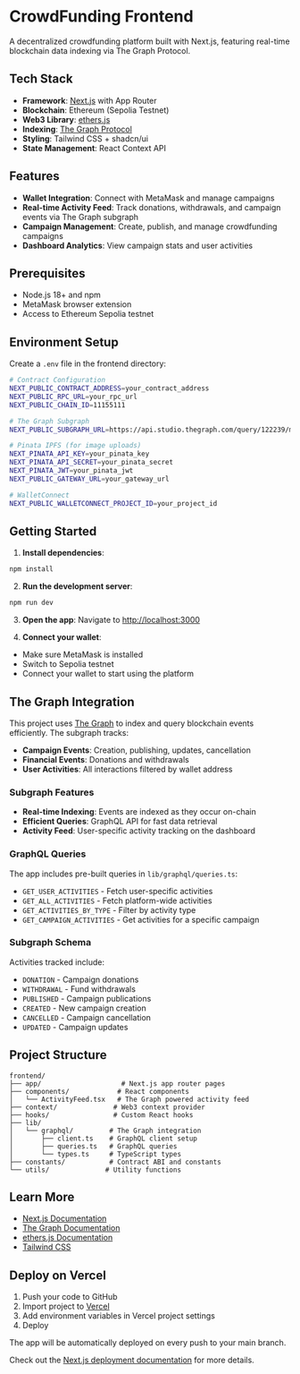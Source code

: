 # CrowdFunding Frontend

A decentralized crowdfunding platform built with Next.js, featuring real-time blockchain data indexing via The Graph Protocol.

## Tech Stack

- **Framework**: [Next.js](https://nextjs.org) with App Router
- **Blockchain**: Ethereum (Sepolia Testnet)
- **Web3 Library**: [ethers.js](https://docs.ethers.org/v6/)
- **Indexing**: [The Graph Protocol](https://thegraph.com/)
- **Styling**: Tailwind CSS + shadcn/ui
- **State Management**: React Context API

## Features

- **Wallet Integration**: Connect with MetaMask and manage campaigns
- **Real-time Activity Feed**: Track donations, withdrawals, and campaign events via The Graph subgraph
- **Campaign Management**: Create, publish, and manage crowdfunding campaigns
- **Dashboard Analytics**: View campaign stats and user activities

## Prerequisites

- Node.js 18+ and npm
- MetaMask browser extension
- Access to Ethereum Sepolia testnet

## Environment Setup

Create a `.env` file in the frontend directory:

```bash
# Contract Configuration
NEXT_PUBLIC_CONTRACT_ADDRESS=your_contract_address
NEXT_PUBLIC_RPC_URL=your_rpc_url
NEXT_PUBLIC_CHAIN_ID=11155111

# The Graph Subgraph
NEXT_PUBLIC_SUBGRAPH_URL=https://api.studio.thegraph.com/query/122239/my-crowdfunding/version/latest

# Pinata IPFS (for image uploads)
NEXT_PINATA_API_KEY=your_pinata_key
NEXT_PINATA_API_SECRET=your_pinata_secret
NEXT_PINATA_JWT=your_pinata_jwt
NEXT_PUBLIC_GATEWAY_URL=your_gateway_url

# WalletConnect
NEXT_PUBLIC_WALLETCONNECT_PROJECT_ID=your_project_id
```

## Getting Started

1. **Install dependencies**:
```bash
npm install
```

2. **Run the development server**:
```bash
npm run dev
```

3. **Open the app**:
Navigate to [http://localhost:3000](http://localhost:3000)

4. **Connect your wallet**:
- Make sure MetaMask is installed
- Switch to Sepolia testnet
- Connect your wallet to start using the platform

## The Graph Integration

This project uses [The Graph](https://thegraph.com/) to index and query blockchain events efficiently. The subgraph tracks:

- **Campaign Events**: Creation, publishing, updates, cancellation
- **Financial Events**: Donations and withdrawals
- **User Activities**: All interactions filtered by wallet address

### Subgraph Features

- **Real-time Indexing**: Events are indexed as they occur on-chain
- **Efficient Queries**: GraphQL API for fast data retrieval
- **Activity Feed**: User-specific activity tracking on the dashboard

### GraphQL Queries

The app includes pre-built queries in `lib/graphql/queries.ts`:
- `GET_USER_ACTIVITIES` - Fetch user-specific activities
- `GET_ALL_ACTIVITIES` - Fetch platform-wide activities
- `GET_ACTIVITIES_BY_TYPE` - Filter by activity type
- `GET_CAMPAIGN_ACTIVITIES` - Get activities for a specific campaign

### Subgraph Schema

Activities tracked include:
- `DONATION` - Campaign donations
- `WITHDRAWAL` - Fund withdrawals
- `PUBLISHED` - Campaign publications
- `CREATED` - New campaign creation
- `CANCELLED` - Campaign cancellation
- `UPDATED` - Campaign updates

## Project Structure

```
frontend/
├── app/                    # Next.js app router pages
├── components/            # React components
│   └── ActivityFeed.tsx   # The Graph powered activity feed
├── context/              # Web3 context provider
├── hooks/                # Custom React hooks
├── lib/
│   └── graphql/         # The Graph integration
│       ├── client.ts    # GraphQL client setup
│       ├── queries.ts   # GraphQL queries
│       └── types.ts     # TypeScript types
├── constants/           # Contract ABI and constants
└── utils/              # Utility functions
```

## Learn More

- [Next.js Documentation](https://nextjs.org/docs)
- [The Graph Documentation](https://thegraph.com/docs/en/)
- [ethers.js Documentation](https://docs.ethers.org/v6/)
- [Tailwind CSS](https://tailwindcss.com/docs)

## Deploy on Vercel

1. Push your code to GitHub
2. Import project to [Vercel](https://vercel.com/new)
3. Add environment variables in Vercel project settings
4. Deploy

The app will be automatically deployed on every push to your main branch.

Check out the [Next.js deployment documentation](https://nextjs.org/docs/app/building-your-application/deploying) for more details.
